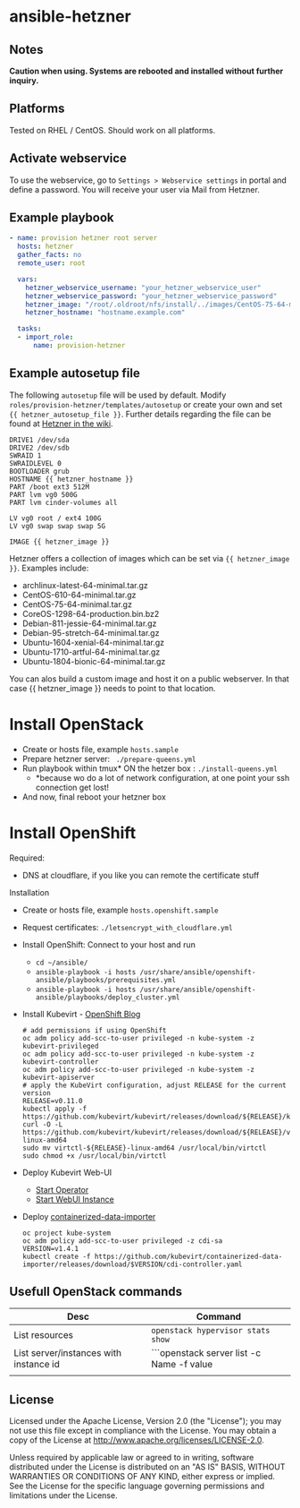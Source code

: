 # ansible-hetzner

Notes
-----

**Caution when using. Systems are rebooted and installed without further inquiry.**

Platforms
---------

Tested on RHEL / CentOS. Should work on all platforms.

Activate webservice
-------------------

To use the webservice, go to ``Settings > Webservice settings`` in portal and define a password. You will receive your user via Mail from Hetzner.

Example playbook
----------------

```yml
- name: provision hetzner root server
  hosts: hetzner
  gather_facts: no
  remote_user: root

  vars:
    hetzner_webservice_username: "your_hetzner_webservice_user"
    hetzner_webservice_password: "your_hetzner_webservice_password"
    hetzner_image: "/root/.oldroot/nfs/install/../images/CentOS-75-64-minimal.tar.gz"
    hetzner_hostname: "hostname.example.com"

  tasks:
  - import_role:
      name: provision-hetzner

```

Example autosetup file
----------------------

The following ``autosetup`` file  will be used by default. Modify ``roles/provision-hetzner/templates/autosetup`` or create your own and set ``{{ hetzner_autosetup_file }}``.
 Further details regarding the file can be found at [Hetzner in the wiki](https://wiki.hetzner.de/index.php/Installimage/en#autosetup).

```
DRIVE1 /dev/sda
DRIVE2 /dev/sdb
SWRAID 1
SWRAIDLEVEL 0
BOOTLOADER grub
HOSTNAME {{ hetzner_hostname }}
PART /boot ext3 512M
PART lvm vg0 500G
PART lvm cinder-volumes all

LV vg0 root / ext4 100G
LV vg0 swap swap swap 5G

IMAGE {{ hetzner_image }}
```

Hetzner offers a collection of images which can be set via ``{{ hetzner_image }}``. Examples include:

* archlinux-latest-64-minimal.tar.gz
* CentOS-610-64-minimal.tar.gz
* CentOS-75-64-minimal.tar.gz
* CoreOS-1298-64-production.bin.bz2
* Debian-811-jessie-64-minimal.tar.gz
* Debian-95-stretch-64-minimal.tar.gz
* Ubuntu-1604-xenial-64-minimal.tar.gz
* Ubuntu-1710-artful-64-minimal.tar.gz
* Ubuntu-1804-bionic-64-minimal.tar.gz

You can alos build a custom image and host it on a public webserver. In that case {{ hetzner_image }} needs to point to that location.

# Install OpenStack

 - Create or hosts file, example ```hosts.sample```
 - Prepare hetzner server: ``` ./prepare-queens.yml```
 - Run playbook within tmux* ON the hetzer box : ``` ./install-queens.yml ```
     - *because wo do a lot of network configuration, at one point your ssh connection get lost!
 - And now, final reboot your hetzner box

# Install OpenShift

Required:
 - DNS at cloudflare, if you like you can remote the certificate stuff

Installation
 - Create or hosts file, example ```hosts.openshift.sample```
 - Request certificates: ``` ./letsencrypt_with_cloudflare.yml ```
 - Install OpenShift: Connect to your host and run
    - ``` cd ~/ansible/ ```
    - ``` ansible-playbook -i hosts /usr/share/ansible/openshift-ansible/playbooks/prerequisites.yml ```
    - ``` ansible-playbook -i hosts /usr/share/ansible/openshift-ansible/playbooks/deploy_cluster.yml ```
 - Install Kubevirt - [OpenShift Blog](https://blog.openshift.com/getting-started-with-kubevirt/)
    ```
    # add permissions if using OpenShift
    oc adm policy add-scc-to-user privileged -n kube-system -z kubevirt-privileged
    oc adm policy add-scc-to-user privileged -n kube-system -z kubevirt-controller
    oc adm policy add-scc-to-user privileged -n kube-system -z kubevirt-apiserver
    # apply the KubeVirt configuration, adjust RELEASE for the current version
    RELEASE=v0.11.0
    kubectl apply -f https://github.com/kubevirt/kubevirt/releases/download/${RELEASE}/kubevirt.yaml
    curl -O -L https://github.com/kubevirt/kubevirt/releases/download/${RELEASE}/virtctl-${RELEASE}-linux-amd64
    sudo mv virtctl-${RELEASE}-linux-amd64 /usr/local/bin/virtctl
    sudo chmod +x /usr/local/bin/virtctl
    ```
 - Deploy Kubevirt Web-UI
    - [Start Operator](https://github.com/kubevirt/web-ui-operator#variant-1-the-openshift-console-is-installed)
    - [Start WebUI Instance](https://github.com/kubevirt/web-ui-operator#fire-web-ui-deployment)

 - Deploy [containerized-data-importer](https://github.com/kubevirt/containerized-data-importer)
    ```
    oc project kube-system
    oc adm policy add-scc-to-user privileged -z cdi-sa
    VERSION=v1.4.1
    kubectl create -f https://github.com/kubevirt/containerized-data-importer/releases/download/$VERSION/cdi-controller.yaml
    ```

## Usefull OpenStack commands 

| Desc | Command |
|------|---------|
| List resources     |    ```openstack hypervisor stats show ```     |
| List server/instances with instance id     | ```openstack server list  -c Name -f value | xargs -n1 openstack server show -f table -c 'name' -c 'OS-EXT-SRV-ATTR:instance_name'```        |
|      |         |

License
-------

Licensed under the Apache License, Version 2.0 (the "License");
you may not use this file except in compliance with the License.
You may obtain a copy of the License at http://www.apache.org/licenses/LICENSE-2.0.

Unless required by applicable law or agreed to in writing, software
distributed under the License is distributed on an "AS IS" BASIS,
WITHOUT WARRANTIES OR CONDITIONS OF ANY KIND, either express or implied.
See the License for the specific language governing permissions and
limitations under the License.


